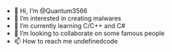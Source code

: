- 👋 Hi, I’m @Quantum3566
- 👀 I’m interested in creating malwares
- 🌱 I’m currently learning C/C++ and C#
- 💞️ I’m looking to collaborate on some famous people
- 📫 How to reach me undefinedcode

<!---
Quantum3566/Quantum3566 is a ✨ special ✨ repository because its `README.md` (this file) appears on your GitHub profile.
You can click the Preview link to take a look at your changes.
--->

